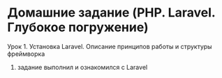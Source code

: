 # Домашние задание (PHP. Laravel. Глубокое погружение)

Урок 1. Установка Laravel. Описание принципов работы и структуры фреймворка

1. задание выполнил и ознакомился с Laravel

